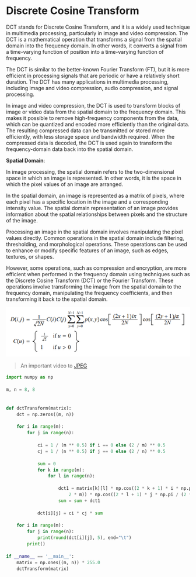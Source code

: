 # Discrete Cosine Transform

DCT stands for Discrete Cosine Transform, and it is a widely used technique in multimedia processing, particularly in image and video compression. The DCT is a mathematical operation that transforms a signal from the spatial domain into the frequency domain. In other words, it converts a signal from a time-varying function of position into a time-varying function of frequency.

The DCT is similar to the better-known Fourier Transform (FT), but it is more efficient in processing signals that are periodic or have a relatively short duration. The DCT has many applications in multimedia processing, including image and video compression, audio compression, and signal processing.

In image and video compression, the DCT is used to transform blocks of image or video data from the spatial domain to the frequency domain. This makes it possible to remove high-frequency components from the data, which can be quantized and encoded more efficiently than the original data. The resulting compressed data can be transmitted or stored more efficiently, with less storage space and bandwidth required. When the compressed data is decoded, the DCT is used again to transform the frequency-domain data back into the spatial domain.

**Spatial Domain**:

In image processing, the spatial domain refers to the two-dimensional space in which an image is represented. In other words, it is the space in which the pixel values of an image are arranged.

In the spatial domain, an image is represented as a matrix of pixels, where each pixel has a specific location in the image and a corresponding intensity value. The spatial domain representation of an image provides information about the spatial relationships between pixels and the structure of the image.

Processing an image in the spatial domain involves manipulating the pixel values directly. Common operations in the spatial domain include filtering, thresholding, and morphological operations. These operations can be used to enhance or modify specific features of an image, such as edges, textures, or shapes.

However, some operations, such as compression and encryption, are more efficient when performed in the frequency domain using techniques such as the Discrete Cosine Transform (DCT) or the Fourier Transform. These operations involve transforming the image from the spatial domain to the frequency domain, manipulating the frequency coefficients, and then transforming it back to the spatial domain.

![images](DCT_Equation.ppm)

> An important video to [JPEG](https://youtu.be/Kv1Hiv3ox8I)

```py
import numpy as np

m, n = 8, 8


def dctTransform(matrix):
    dct = np.zeros((m, n))

    for i in range(m):
        for j in range(n):

            ci = 1 / (m ** 0.5) if i == 0 else (2 / m) ** 0.5
            cj = 1 / (n ** 0.5) if j == 0 else (2 / n) ** 0.5

            sum = 0
            for k in range(m):
                for l in range(n):

                    dct1 = matrix[k][l] * np.cos((2 * k + 1) * i * np.pi / (
                        2 * m)) * np.cos((2 * l + 1) * j * np.pi / (2 * n))
                    sum = sum + dct1

            dct[i][j] = ci * cj * sum

    for i in range(m):
        for j in range(n):
            print(round(dct[i][j], 5), end="\t")
        print()

if __name__ == '__main__':
    matrix = np.ones((m, n)) * 255.0
    dctTransform(matrix)
```
